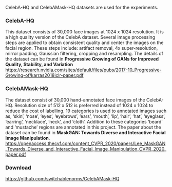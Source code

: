 CelebA-HQ and CelebAMask-HQ datasets are used for the experiments.
### CelebA-HQ
This dataset consists of 30,000 face images at 1024 x 1024 resolution. It is a high quality version of the CelebA dataset. Several image processing steps are applied to obtain consistent quality and center the images on the facial region. These steps include: artifact removal, 4x super-resolution, mirror padding, Gaussian filtering, cropping and resampling. The details of the dataset can be found in **Progressive Growing of GANs for Improved Quality, Stability, and Variation** https://research.nvidia.com/sites/default/files/pubs/2017-10_Progressive-Growing-of/karras2018iclr-paper.pdf
### CelebAMask-HQ
The dataset consist of 30,000 hand-annotated face images of the CelebA-HQ. Resolution size of 512 x 512 is preferred instead of 1024 x 1024 to reduce the cost of labelling. 19 categories is used to annotated images such as, ‘skin’, ‘nose’, ‘eyes’, ‘eyebrows’, ‘ears’, ‘mouth’, ‘lip’, ‘hair’, ‘hat’, ‘eyeglass’, ‘earring’, ‘necklace’, ‘neck’, and ‘cloth’. Addition to these categories ‘beard’ and ‘mustache’ regions are annotated in this project. The paper about the dataset can be found in **MaskGAN: Towards Diverse and Interactive Facial Image Manipulation**. https://openaccess.thecvf.com/content_CVPR_2020/papers/Lee_MaskGAN_Towards_Diverse_and_Interactive_Facial_Image_Manipulation_CVPR_2020_paper.pdf
### Download
https://github.com/switchablenorms/CelebAMask-HQ
